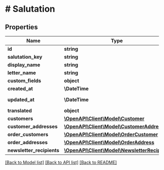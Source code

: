 # # Salutation

## Properties

Name | Type | Description | Notes
------------ | ------------- | ------------- | -------------
**id** | **string** |  | [optional]
**salutation_key** | **string** |  |
**display_name** | **string** |  |
**letter_name** | **string** |  |
**custom_fields** | **object** |  | [optional]
**created_at** | **\DateTime** |  | [readonly]
**updated_at** | **\DateTime** |  | [optional] [readonly]
**translated** | **object** |  | [optional]
**customers** | [**\OpenAPI\Client\Model\Customer**](Customer.md) |  | [optional]
**customer_addresses** | [**\OpenAPI\Client\Model\CustomerAddress**](CustomerAddress.md) |  | [optional]
**order_customers** | [**\OpenAPI\Client\Model\OrderCustomer**](OrderCustomer.md) |  | [optional]
**order_addresses** | [**\OpenAPI\Client\Model\OrderAddress**](OrderAddress.md) |  | [optional]
**newsletter_recipients** | [**\OpenAPI\Client\Model\NewsletterRecipient**](NewsletterRecipient.md) |  | [optional]

[[Back to Model list]](../../README.md#models) [[Back to API list]](../../README.md#endpoints) [[Back to README]](../../README.md)
